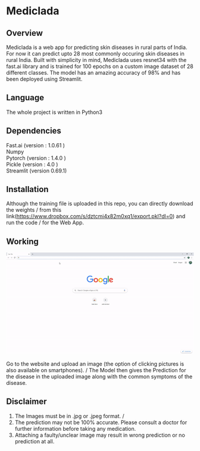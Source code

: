 # Mediclada

## Overview
Mediclada is a web app for predicting skin diseases in rural parts of India. For now it can predict upto 28 most commonly occuring skin diseases in rural India.
Built with simplicity in mind, Mediclada uses resnet34 with the fast.ai library and is trained for 100 epochs on a custom image dataset of 28 different classes.
The model has an amazing accuracy of 98% and has been deployed using Streamlit.

## Language
The whole project is written in Python3

## Dependencies 
Fast.ai (version : 1.0.61 ) \
Numpy \
Pytorch (version : 1.4.0 ) \
Pickle (version : 4.0 ) \
Streamlit (version 0.69.1) 

## Installation
Although the training file is uploaded in this repo, you can directly download the weights /
from this link(https://www.dropbox.com/s/dztcmi4x82m0xq1/export.pkl?dl=0) and run the code /
for the Web App.

## Working
![](walkthrough.gif)

Go to the website and upload an image (the option of clicking pictures is also available on smartphones). /
The Model then gives the Prediction for the disease in the uploaded image along with the common symptoms of the disease.


## Disclaimer
1) The Images must be in .jpg or .jpeg format. /
2) The prediction may not be 100% accurate. Please consult a doctor for further information before taking any medication.
3) Attaching a faulty/unclear image may result in wrong prediction or no prediction at all.
